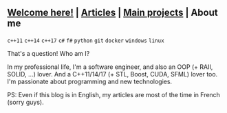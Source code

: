 ## [Welcome here!](index.md) | [Articles](articles.md) | [Main projects](projects.md) | About me
`c++11` `c++14` `c++17` `c#` `f#` `python` `git` `docker` `windows` `linux`


That's a question! Who am I?

In my professional life, I'm a software engineer, and also an OOP (+ RAII, SOLID, ...) lover. And a C++11/14/17 (+ STL, Boost, CUDA, SFML) lover too. I'm passionate about programming and new technologies.

PS: Even if this blog is in English, my articles are most of the time in French (sorry guys).
